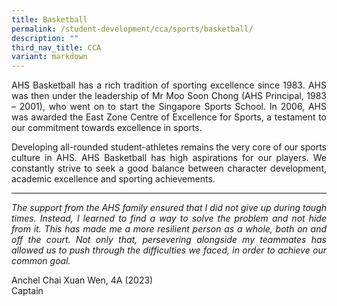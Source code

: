 ```yaml
---
title: Basketball
permalink: /student-development/cca/sports/basketball/
description: ""
third_nav_title: CCA
variant: markdown
---
```

<p align="justify">
AHS Basketball has a rich tradition of sporting excellence since 1983. AHS was then under the leadership of Mr Moo Soon Chong (AHS Principal, 1983 – 2001), who went on to start the Singapore Sports School. In 2006, AHS was awarded the East Zone Centre of Excellence for Sports, a testament to our commitment towards excellence in sports.</p>
<p align="justify">
Developing all-rounded student-athletes remains the very core of our sports culture in AHS. AHS Basketball has high aspirations for our players. We constantly strive to seek a good balance between character development, academic excellence and sporting achievements.</p>
<hr>
<p align="justify">
<i>The support from the AHS family ensured that I did not give up during tough times. Instead, I learned to find a way to solve the problem and not hide from it. This has made me a more resilient person as a whole, both on and off the court. Not only that, persevering alongside my teammates has allowed us to push through the difficulties we faced, in order to achieve our common goal.</i></p>
Anchel Chai Xuan Wen, 4A (2023)<br>
Captain


